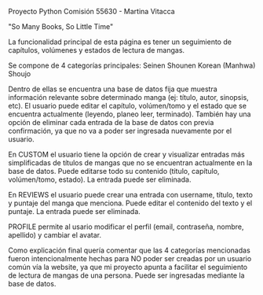 
Proyecto Python Comisión 55630 - Martina Vitacca


"So Many Books, So Little Time"

La funcionalidad principal de esta página es tener un seguimiento de capítulos, volúmenes y estados de lectura de mangas.

Se compone de 4 categorías principales:
Seinen
Shounen
Korean (Manhwa)
Shoujo

Dentro de ellas se encuentra una base de datos fija que muestra información relevante sobre determinado manga (ej: título, autor, sinopsis, etc).
El usuario puede editar el capítulo, volúmen/tomo y el estado que se encuentra actualmente (leyendo, planeo leer, terminado).
También hay una opción de eliminar cada entrada de la base de datos con previa confirmación, ya que no va a poder ser ingresada nuevamente por el usuario.


En CUSTOM el usuario tiene la opción de crear y visualizar entradas más simplificadas de títulos de mangas que no se encuentran actualmente en la base de datos.
Puede editarse todo su contenido (titulo, capítulo, volúmen/tomo, estado).
La entrada puede ser eliminada.


En REVIEWS el usuario puede crear una entrada con username, título, texto y puntaje del manga que menciona.
Puede editar el contenido del texto y el puntaje.
La entrada puede ser eliminada.


PROFILE permite al usario modificar el perfil (email, contraseña, nombre, apellido) y cambiar el avatar.


Como explicación final quería comentar que las 4 categorías mencionadas fueron intencionalmente hechas para NO poder ser creadas por un usuario común vía la website, ya que mi proyecto apunta a facilitar el seguimiento de lectura de mangas de una persona.
Puede ser ingresadas mediante la base de datos.


